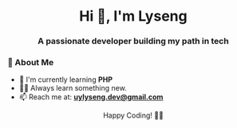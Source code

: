 <h1 align="center">Hi 👋, I'm Lyseng</h1>
<h3 align="center">A passionate developer building my path in tech</h3>

### 🚀 About Me
- 🌱 I'm currently learning **PHP**
- 👨‍💻 Always learn something new.
- 📫 Reach me at: **uylyseng.dev@gmail.com**
  
<p align="center">Happy Coding! 👨‍💻</p>
